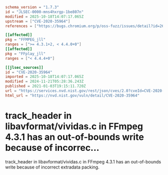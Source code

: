 ```toml
schema_version = "1.7.3"
id = "JLSEC-0000-mns4hxrgp-1be807n"
modified = 2025-10-18T14:07:17.065Z
upstream = ["CVE-2020-35964"]
references = ["https://bugs.chromium.org/p/oss-fuzz/issues/detail?id=26622", "https://github.com/FFmpeg/FFmpeg/commit/27a99e2c7d450fef15594671eef4465c8a166bd7", "https://security.gentoo.org/glsa/202105-24", "https://bugs.chromium.org/p/oss-fuzz/issues/detail?id=26622", "https://github.com/FFmpeg/FFmpeg/commit/27a99e2c7d450fef15594671eef4465c8a166bd7", "https://security.gentoo.org/glsa/202105-24"]

[[affected]]
pkg = "FFMPEG_jll"
ranges = [">= 4.3.1+2, < 4.4.0+0"]
[[affected]]
pkg = "FFplay_jll"
ranges = ["< 4.4.4+0"]

[[jlsec_sources]]
id = "CVE-2020-35964"
imported = 2025-10-18T14:07:17.065Z
modified = 2024-11-21T05:28:36.243Z
published = 2021-01-03T19:15:11.720Z
url = "https://services.nvd.nist.gov/rest/json/cves/2.0?cveId=CVE-2020-35964"
html_url = "https://nvd.nist.gov/vuln/detail/CVE-2020-35964"
```

# track_header in libavformat/vividas.c in FFmpeg 4.3.1 has an out-of-bounds write because of incorrec...

track_header in libavformat/vividas.c in FFmpeg 4.3.1 has an out-of-bounds write because of incorrect extradata packing.

